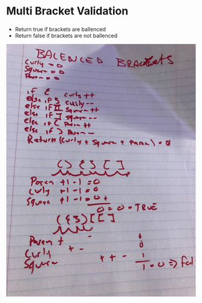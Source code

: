 # Multi Bracket Validation

###
* Return true if brackets are ballenced
* Return false if brackets are not ballenced


![](ballencedBrackets.jpg)

